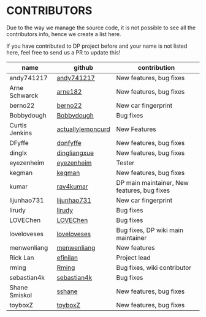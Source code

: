 # CONTRIBUTORS

Due to the way we manage the source code, it is not possible to see all the contributors info, hence we create a list here.

If you have contributed to DP project before and your name is not listed here, feel free to send us a PR to update this!

name                                                         | github                                                       | contribution
------------------------------------------------------------ | ------------------------------------------------------------ | ------------------------------------------------------------
andy741217                                                   | [andy741217](https://github.com/andy741217)                  | New features, bug fixes
Arne Schwarck                                                | [arne182](https://github.com/arne182)                        | New features, bug fixes
berno22                                                      | [berno22](https://github.com/berno22)                        | New car fingerprint
Bobbydough                                                   | [Bobbydough](https://github.com/bobbydough)                  | Bug fixes
Curtis Jenkins                                               | [actuallylemoncurd](https://github.com/actuallylemoncurd)    | New Features
DFyffe                                                       | [donfyffe](https://github.com/donfyffe)                      | New features, bug fixes
dinglx                                                       | [dingliangxue](https://github.com/dingliangxue)              | New features, bug fixes
eyezenheim                                                   | [eyezenheim](https://github.com/eyezenheim)                  | Tester
kegman                                                       | [kegman](https://github.com/kegman)                          | New features, bug fixes
kumar                                                        | [rav4kumar](https://github.com/rav4kumar)                    | DP main maintainer, New features, bug fixes
lijunhao731                                                  | [lijunhao731](https://github.com/lijunhao731)                | New car fingerprint
lirudy                                                       | [lirudy](https://github.com/lirudy)                          | Bug fixes
LOVEChen                                                     | [LOVEChen](https://github.com/LOVEChen)                      | Bug fixes
loveloveses                                                  | [loveloveses](https://github.com/loveloveses)                | Bug fixes, DP wiki main maintainer
menwenliang                                                  | [menwenliang](https://github.com/menwenliang)                | New features
Rick Lan                                                     | [efinilan](https://github.com/efinilan)                      | Project lead
rming                                                        | [Rming](https://github.com/rming)                            | Bug fixes, wiki contributor
sebastian4k                                                  | [sebastian4k](https://github.com/sebastian4k)                | Bug fixes
Shane Smiskol                                                | [sshane](https://github.com/sshane)                          | New features, bug fixes
toyboxZ                                                      | [toyboxZ](https://github.com/toyboxZ)                        | New features, bug fixes
